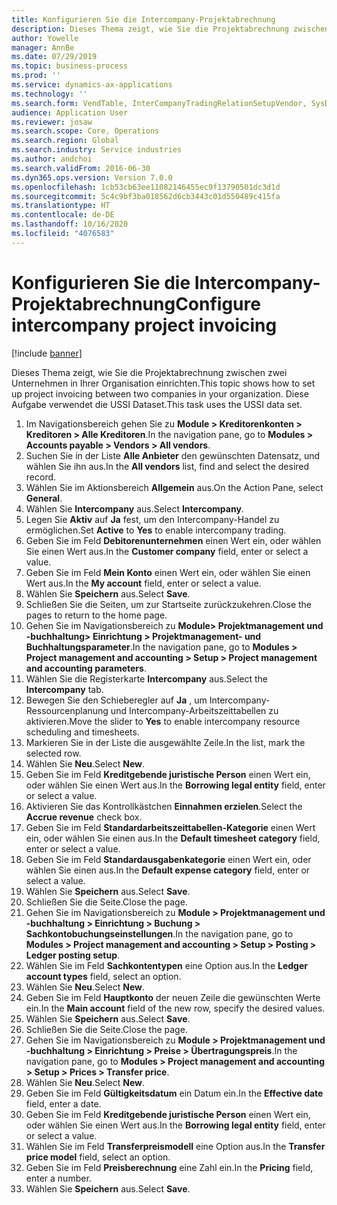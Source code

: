 ```yaml
---
title: Konfigurieren Sie die Intercompany-Projektabrechnung
description: Dieses Thema zeigt, wie Sie die Projektabrechnung zwischen zwei Unternehmen in Ihrer Organisation einrichten.
author: Yowelle
manager: AnnBe
ms.date: 07/29/2019
ms.topic: business-process
ms.prod: ''
ms.service: dynamics-ax-applications
ms.technology: ''
ms.search.form: VendTable, InterCompanyTradingRelationSetupVendor, SysDataAreaSelectLookup, ProjParameters, ProjPosting, ProjTransferPrice
audience: Application User
ms.reviewer: josaw
ms.search.scope: Core, Operations
ms.search.region: Global
ms.search.industry: Service industries
ms.author: andchoi
ms.search.validFrom: 2016-06-30
ms.dyn365.ops.version: Version 7.0.0
ms.openlocfilehash: 1cb53cb63ee11082146455ec9f13790501dc3d1d
ms.sourcegitcommit: 5c4c9bf3ba018562d6cb3443c01d550489c415fa
ms.translationtype: HT
ms.contentlocale: de-DE
ms.lasthandoff: 10/16/2020
ms.locfileid: "4076583"
---
```

# <a name="configure-intercompany-project-invoicing"></a><span data-ttu-id="50420-103">Konfigurieren Sie die Intercompany-Projektabrechnung</span><span class="sxs-lookup"><span data-stu-id="50420-103">Configure intercompany project invoicing</span></span>

[!include [banner](../../includes/banner.md)]

<span data-ttu-id="50420-104">Dieses Thema zeigt, wie Sie die Projektabrechnung zwischen zwei Unternehmen in Ihrer Organisation einrichten.</span><span class="sxs-lookup"><span data-stu-id="50420-104">This topic shows how to set up project invoicing between two companies in your organization.</span></span> <span data-ttu-id="50420-105">Diese Aufgabe verwendet die USSI Dataset.</span><span class="sxs-lookup"><span data-stu-id="50420-105">This task uses the USSI data set.</span></span>

1. <span data-ttu-id="50420-106">Im Navigationsbereich gehen Sie zu **Module > Kreditorenkonten > Kreditoren > Alle Kreditoren**.</span><span class="sxs-lookup"><span data-stu-id="50420-106">In the navigation pane, go to **Modules > Accounts payable > Vendors > All vendors**.</span></span>
2. <span data-ttu-id="50420-107">Suchen Sie in der Liste **Alle Anbieter** den gewünschten Datensatz, und wählen Sie ihn aus.</span><span class="sxs-lookup"><span data-stu-id="50420-107">In the **All vendors** list, find and select the desired record.</span></span>
3. <span data-ttu-id="50420-108">Wählen Sie im Aktionsbereich **Allgemein** aus.</span><span class="sxs-lookup"><span data-stu-id="50420-108">On the Action Pane, select **General**.</span></span>
4. <span data-ttu-id="50420-109">Wählen Sie **Intercompany** aus.</span><span class="sxs-lookup"><span data-stu-id="50420-109">Select **Intercompany**.</span></span>
5. <span data-ttu-id="50420-110">Legen Sie **Aktiv** auf **Ja** fest, um den Intercompany-Handel zu ermöglichen.</span><span class="sxs-lookup"><span data-stu-id="50420-110">Set **Active** to **Yes** to enable intercompany trading.</span></span>
6. <span data-ttu-id="50420-111">Geben Sie im Feld **Debitorenunternehmen** einen Wert ein, oder wählen Sie einen Wert aus.</span><span class="sxs-lookup"><span data-stu-id="50420-111">In the **Customer company** field, enter or select a value.</span></span>
7. <span data-ttu-id="50420-112">Geben Sie im Feld **Mein Konto** einen Wert ein, oder wählen Sie einen Wert aus.</span><span class="sxs-lookup"><span data-stu-id="50420-112">In the **My account** field, enter or select a value.</span></span>
8. <span data-ttu-id="50420-113">Wählen Sie **Speichern** aus.</span><span class="sxs-lookup"><span data-stu-id="50420-113">Select **Save**.</span></span>
9. <span data-ttu-id="50420-114">Schließen Sie die Seiten, um zur Startseite zurückzukehren.</span><span class="sxs-lookup"><span data-stu-id="50420-114">Close the pages to return to the home page.</span></span>
10. <span data-ttu-id="50420-115">Gehen Sie im Navigationsbereich zu **Module> Projektmanagement und -buchhaltung> Einrichtung > Projektmanagement- und Buchhaltungsparameter**.</span><span class="sxs-lookup"><span data-stu-id="50420-115">In the navigation pane, go to **Modules > Project management and accounting > Setup > Project management and accounting parameters**.</span></span>
11. <span data-ttu-id="50420-116">Wählen Sie die Registerkarte **Intercompany** aus.</span><span class="sxs-lookup"><span data-stu-id="50420-116">Select the **Intercompany** tab.</span></span>
12. <span data-ttu-id="50420-117">Bewegen Sie den Schieberegler auf **Ja** , um Intercompany-Ressourcenplanung und Intercompany-Arbeitszeittabellen zu aktivieren.</span><span class="sxs-lookup"><span data-stu-id="50420-117">Move the slider to **Yes** to enable intercompany resource scheduling and timesheets.</span></span>
13. <span data-ttu-id="50420-118">Markieren Sie in der Liste die ausgewählte Zeile.</span><span class="sxs-lookup"><span data-stu-id="50420-118">In the list, mark the selected row.</span></span>
14. <span data-ttu-id="50420-119">Wählen Sie **Neu**.</span><span class="sxs-lookup"><span data-stu-id="50420-119">Select **New**.</span></span>
15. <span data-ttu-id="50420-120">Geben Sie im Feld **Kreditgebende juristische Person** einen Wert ein, oder wählen Sie einen Wert aus.</span><span class="sxs-lookup"><span data-stu-id="50420-120">In the **Borrowing legal entity** field, enter or select a value.</span></span>
16. <span data-ttu-id="50420-121">Aktivieren Sie das Kontrollkästchen **Einnahmen erzielen**.</span><span class="sxs-lookup"><span data-stu-id="50420-121">Select the **Accrue revenue** check box.</span></span>
17. <span data-ttu-id="50420-122">Geben Sie im Feld **Standardarbeitszeittabellen-Kategorie** einen Wert ein, oder wählen Sie einen aus.</span><span class="sxs-lookup"><span data-stu-id="50420-122">In the **Default timesheet category** field, enter or select a value.</span></span>
18. <span data-ttu-id="50420-123">Geben Sie im Feld **Standardausgabenkategorie** einen Wert ein, oder wählen Sie einen aus.</span><span class="sxs-lookup"><span data-stu-id="50420-123">In the **Default expense category** field, enter or select a value.</span></span>
19. <span data-ttu-id="50420-124">Wählen Sie **Speichern** aus.</span><span class="sxs-lookup"><span data-stu-id="50420-124">Select **Save**.</span></span>
20. <span data-ttu-id="50420-125">Schließen Sie die Seite.</span><span class="sxs-lookup"><span data-stu-id="50420-125">Close the page.</span></span>
21. <span data-ttu-id="50420-126">Gehen Sie im Navigationsbereich zu **Module > Projektmanagement und -buchhaltung > Einrichtung > Buchung > Sachkontobuchungseinstellungen**.</span><span class="sxs-lookup"><span data-stu-id="50420-126">In the navigation pane, go to **Modules > Project management and accounting > Setup > Posting > Ledger posting setup**.</span></span>
22. <span data-ttu-id="50420-127">Wählen Sie im Feld **Sachkontentypen** eine Option aus.</span><span class="sxs-lookup"><span data-stu-id="50420-127">In the **Ledger account types** field, select an option.</span></span>
23. <span data-ttu-id="50420-128">Wählen Sie **Neu**.</span><span class="sxs-lookup"><span data-stu-id="50420-128">Select **New**.</span></span>
24. <span data-ttu-id="50420-129">Geben Sie im Feld **Hauptkonto** der neuen Zeile die gewünschten Werte ein.</span><span class="sxs-lookup"><span data-stu-id="50420-129">In the **Main account** field of the new row, specify the desired values.</span></span>
25. <span data-ttu-id="50420-130">Wählen Sie **Speichern** aus.</span><span class="sxs-lookup"><span data-stu-id="50420-130">Select **Save**.</span></span>
26. <span data-ttu-id="50420-131">Schließen Sie die Seite.</span><span class="sxs-lookup"><span data-stu-id="50420-131">Close the page.</span></span>
27. <span data-ttu-id="50420-132">Gehen Sie im Navigationsbereich zu **Module > Projektmanagement und -buchhaltung > Einrichtung > Preise > Übertragungspreis**.</span><span class="sxs-lookup"><span data-stu-id="50420-132">In the navigation pane, go to **Modules > Project management and accounting > Setup > Prices > Transfer price**.</span></span>
28. <span data-ttu-id="50420-133">Wählen Sie **Neu**.</span><span class="sxs-lookup"><span data-stu-id="50420-133">Select **New**.</span></span>
29. <span data-ttu-id="50420-134">Geben Sie im Feld **Gültigkeitsdatum** ein Datum ein.</span><span class="sxs-lookup"><span data-stu-id="50420-134">In the **Effective date** field, enter a date.</span></span>
30. <span data-ttu-id="50420-135">Geben Sie im Feld **Kreditgebende juristische Person** einen Wert ein, oder wählen Sie einen Wert aus.</span><span class="sxs-lookup"><span data-stu-id="50420-135">In the **Borrowing legal entity** field, enter or select a value.</span></span>
31. <span data-ttu-id="50420-136">Wählen Sie im Feld **Transferpreismodell** eine Option aus.</span><span class="sxs-lookup"><span data-stu-id="50420-136">In the **Transfer price model** field, select an option.</span></span>
32. <span data-ttu-id="50420-137">Geben Sie im Feld **Preisberechnung** eine Zahl ein.</span><span class="sxs-lookup"><span data-stu-id="50420-137">In the **Pricing** field, enter a number.</span></span>
33. <span data-ttu-id="50420-138">Wählen Sie **Speichern** aus.</span><span class="sxs-lookup"><span data-stu-id="50420-138">Select **Save**.</span></span>

